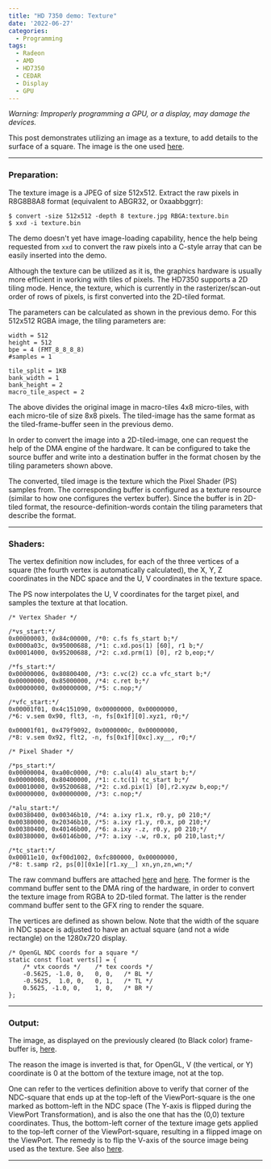 ```yaml
---
title: "HD 7350 demo: Texture"
date: '2022-06-27'
categories:
  - Programming
tags:
  - Radeon
  - AMD
  - HD7350
  - CEDAR
  - Display
  - GPU
---
```


*Warning: Improperly programming a GPU, or a display, may damage the devices.*

This post demonstrates utilizing an image as a texture, to add details to the
surface of a square. The image is the one used
[here](https://vulkan-tutorial.com/Texture_mapping/Images).

---

### **Preparation:**

The texture image is a JPEG of size 512x512. Extract the raw pixels in R8G8B8A8
format (equivalent to ABGR32, or 0xaabbggrr):

```
$ convert -size 512x512 -depth 8 texture.jpg RBGA:texture.bin
$ xxd -i texture.bin
```

The demo doesn't yet have image-loading capability, hence the help being
requested from `xxd` to convert the raw pixels into a C-style array that can be
easily inserted into the demo.

Although the texture can be utilized as it is, the graphics hardware is usually
more efficient in working with tiles of pixels. The HD7350 supports a 2D tiling
mode. Hence, the texture, which is currently in the rasterizer/scan-out order
of rows of pixels, is first converted into the 2D-tiled format.

The parameters can be calculated as shown in the previous demo. For this
512x512 RGBA image, the tiling parameters are:

```
width = 512
height = 512
bpe = 4 (FMT_8_8_8_8)
#samples = 1

tile_split = 1KB
bank_width = 1
bank_height = 2
macro_tile_aspect = 2
```

The above divides the original image in macro-tiles 4x8 micro-tiles, with each
micro-tile of size 8x8 pixels. The tiled-image has the same format as the
tiled-frame-buffer seen in the previous demo.

In order to convert the image into a 2D-tiled-image, one can request the help
of the DMA engine of the hardware. It can be configured to take the source
buffer and write into a destination buffer in the format chosen by the tiling
parameters shown above.

The converted, tiled image is the texture which the Pixel Shader (PS) samples
from. The corresponding buffer is configured as a texture resource (similar to
how one configures the vertex buffer). Since the buffer is in 2D-tiled format,
the resource-definition-words contain the tiling parameters that describe the
format.

---

### **Shaders:**

The vertex definition now includes, for each of the three vertices of a square
(the fourth vertex is automatically calculated), the X, Y, Z coordinates in the
NDC space and the U, V coordinates in the texture space.

The PS now interpolates the U, V coordinates for the target pixel, and samples
the texture at that location.

```
/* Vertex Shader */

/*vs_start:*/
0x00000003, 0x84c00000, /*0: c.fs fs_start b;*/
0x0000a03c, 0x95000688, /*1: c.xd.pos(1) [60], r1 b;*/
0x00014000, 0x95200688, /*2: c.xd.prm(1) [0], r2 b,eop;*/

/*fs_start:*/
0x00000006, 0x80800400, /*3: c.vc(2) cc.a vfc_start b;*/
0x00000000, 0x85000000, /*4: c.ret b;*/
0x00000000, 0x00000000, /*5: c.nop;*/

/*vfc_start:*/
0x00001f01, 0x4c151090, 0x00000000, 0x00000000,
/*6: v.sem 0x90, flt3, -n, fs[0x1f][0].xyz1, r0;*/

0x00001f01, 0x479f9092, 0x0000000c, 0x00000000,
/*8: v.sem 0x92, flt2, -n, fs[0x1f][0xc].xy__, r0;*/
```

```
/* Pixel Shader */

/*ps_start:*/
0x00000004, 0xa00c0000, /*0: c.alu(4) alu_start b;*/
0x00000008, 0x80400000, /*1: c.tc(1) tc_start b;*/
0x00010000, 0x95200688, /*2: c.xd.pix(1) [0],r2.xyzw b,eop;*/
0x00000000, 0x00000000, /*3: c.nop;*/

/*alu_start:*/
0x00380400, 0x00346b10, /*4: a.ixy r1.x, r0.y, p0 210;*/
0x00380000, 0x20346b10, /*5: a.ixy r1.y, r0.x, p0 210;*/
0x00380400, 0x40146b00, /*6: a.ixy -.z, r0.y, p0 210;*/
0x80380000, 0x60146b00, /*7: a.ixy -.w, r0.x, p0 210,last;*/

/*tc_start:*/
0x00011e10, 0xf00d1002, 0xfc800000, 0x00000000,
/*8: t.samp r2, ps[0][0x1e][r1.xy__] xn,yn,zn,wn;*/
```

The raw command buffers are attached
[here](/wip/data/eg.cmds.1.bin)
and
[here](/wip/data/eg.cmds.2.bin).
The former is the command buffer sent to the DMA ring of the hardware,
in order to convert the texture image from RGBA to 2D-tiled format.
The latter is the render command buffer sent to the GFX ring to render the
square.

The vertices are defined as shown below. Note that the width of the square in
NDC space is adjusted to have an actual square (and not a wide rectangle) on
the 1280x720 display.

```
/* OpenGL NDC coords for a square */
static const float verts[] = {
	/* vtx coords */	/* tex coords */
	-0.5625, -1.0, 0,	0, 0,	/* BL */
	-0.5625,  1.0, 0,	0, 1,	/* TL */
	0.5625, -1.0, 0,	1, 0,	/* BR */
};
```
---

### **Output:**

The image, as displayed on the previously cleared (to Black color) frame-buffer
is, [here](/wip/images/eg.8.png).

The reason the image is inverted is that, for OpenGL, V (the vertical, or Y)
coordinate is 0 at the bottom of the texture image, not at the top.

One can refer to the vertices definition above to verify that corner of the
NDC-square that ends up at the top-left of the ViewPort-square is the one
marked as bottom-left in the NDC space (The Y-axis is flipped during the
ViewPort Transformation), and is also the one that has the (0,0) texture
coordinates. Thus, the bottom-left corner of the texture image gets applied to
the top-left corner of the ViewPort-square, resulting in a flipped image on
the ViewPort. The remedy is to flip the V-axis of the source image being used
as the texture.
See also [here](https://learnopengl.com/Getting-started/Textures).

---
